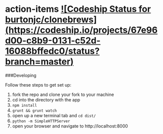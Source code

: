 action-items [![Codeship Status for burtonjc/clonebrews] (https://codeship.io/projects/67e96d00-c8b9-0131-c52d-16088bffedc0/status?branch=master)](https://www.codeship.io/projects/22353)
============

###Developing

Follow these steps to get set up:

  1. fork the repo and clone your fork to your machine
  2. cd into the directory with the app
  3. `npm install`
  4. `grunt && grunt watch`
  5. open up a new terminal tab and `cd dist/`
  6. `python -m SimpleHTTPServer`
  7. open your browser and navigate to http://localhost:8000
